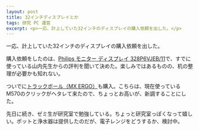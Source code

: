 ```yaml
---
layout: post
title: 32インチディスプレイとか
tags: 研究 PC 運営
excerpt: <p>一応、計上していた32インチのディスプレイの購入依頼を出した。</p>
---
```


一応、計上していた32インチのディスプレイの購入依頼を出した。

購入依頼をしたのは、[Philips モニター ディスプレイ 328P6VJEB/11](https://www.philips.co.jp/c-p/328P6VJEB_11/brilliance-4k-lcd-monitor-with-ultra-wide-color)で、すでに使っている山内先生からの評判を聞いて決めた。楽しみではあるものの、机の整理が必要かも知れない。

ついでに[トラックボール（MX ERGO）](https://www.logicool.co.jp/ja-jp/product/mx-ergo-wireless-trackball-mouse)も購入。こちらは、現在使っているM570のクリックがヘタレて来たので、ちょっとお高いが、新調することにした。

先日に続き、ゼミ生が研究室で勉強している。ちょっと研究室っぽくなって嬉しい。ポットと浄水器は提供したのだが、電子レンジをどうするか、検討中。

